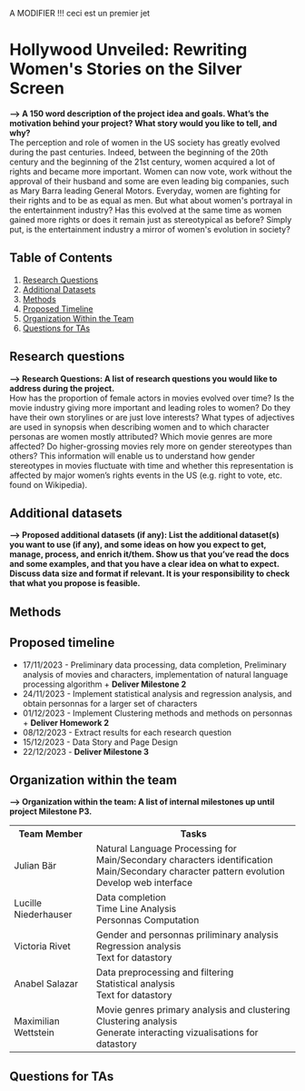 A MODIFIER !!! ceci est un premier jet

# Hollywood Unveiled: Rewriting Women's Stories on the Silver Screen

**--> A 150 word description of the project idea and goals. What’s the motivation behind your project? What story would you like to tell, and why?**  
The perception and role of women in the US society has greatly evolved during the past centuries. Indeed, between the beginning of the 20th century and the beginning of the 21st century,
women acquired a lot of rights and became more important. Women can now vote, work without the approval of their husband and some are even leading big companies, such as Mary Barra leading General Motors. 
Everyday, women are fighting for their rights and to be as equal as men. But what about women's portrayal in the entertainment industry? Has this evolved at the same time as women gained more rights or does it remain just as stereotypical as before? 
Simply put, is the entertainment industry a mirror of women's evolution in society?

## Table of Contents

1. [Research Questions](#research-questions)
2. [Additional Datasets](#additional-datasets)
3. [Methods](#methods)
4. [Proposed Timeline](#proposed-timeline)
5. [Organization Within the Team](#organization-within-the-team)
6. [Questions for TAs](#questions-for-tas)

## Research questions
**--> Research Questions: A list of research questions you would like to address during the project.**  
How has the proportion of female actors in movies evolved over time? 
Is the movie industry giving more important and leading roles to women? Do they have their own storylines or are just love interests?
What types of adjectives are used in synopsis when describing women and to which character personas are women mostly attributed?
Which movie genres are more affected?
Do higher-grossing movies rely more on gender stereotypes than others?
This information will enable us to understand how gender stereotypes in movies fluctuate with time and whether this representation is affected by major women’s rights events in the US (e.g. right to vote, etc. found on Wikipedia). 

## Additional datasets
**--> Proposed additional datasets (if any): List the additional dataset(s) you want to use (if any), and some ideas on how you expect to get, manage, process, and enrich it/them. Show us that you’ve read the docs and some examples, and that you have a clear idea on what to expect. Discuss data size and format if relevant. It is your responsibility to check that what you propose is feasible.**

## Methods

## Proposed timeline

* 17/11/2023 - Preliminary data processing, data completion, Preliminary analysis of movies and characters, implementation of natural language processing algorithm + **Deliver Milestone 2**
* 24/11/2023 - Implement statistical analysis and regression analysis, and obtain personnas for a larger set of characters
* 01/12/2023 - Implement Clustering methods and methods on personnas + **Deliver Homework 2**
* 08/12/2023 - Extract results for each research question 
* 15/12/2023 - Data Story and Page Design
* 22/12/2023 - **Deliver Milestone 3**

## Organization within the team
**--> Organization within the team: A list of internal milestones up until project Milestone P3.**


<table class="tg">
  <tr>
    <th>Team Member</th>
    <th>Tasks</th>
  </tr>
  <tr>
    <td>Julian Bär</td>
    <td>Natural Language Processing for Main/Secondary characters identification<br>
        Main/Secondary character pattern evolution<br>
        Develop web interface
    </td>
  </tr>
  <tr>
    <td>Lucille Niederhauser</td>
    <td>Data completion<br>
        Time Line Analysis<br>
        Personnas Computation
    </td>
  </tr>
  <tr>
    <td>Victoria Rivet</td>
    <td>Gender and personnas priliminary analysis<br>
        Regression analysis<br>
        Text for datastory
    </td>
  </tr>
  <tr>
    <td>Anabel Salazar</td>
    <td>Data preprocessing and filtering<br>
        Statistical analysis<br>
        Text for datastory
    </td>
  </tr>
  <tr>
    <td>Maximilian Wettstein</td>
    <td>Movie genres primary analysis and clustering<br>
        Clustering analysis<br>
        Generate interacting vizualisations for datastory
    </td>
  </tr>
</table>

## Questions for TAs

